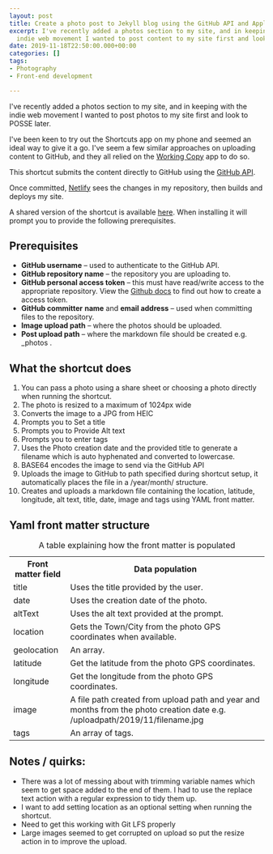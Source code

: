 ```yaml
---
layout: post
title: Create a photo post to Jekyll blog using the GitHub API and Apple Shortcuts
excerpt: I've recently added a photos section to my site, and in keeping with the
  indie web movement I wanted to post content to my site first and look to POSSE later.
date: 2019-11-18T22:50:00.000+00:00
categories: []
tags:
- Photography
- Front-end development

---
```

I've recently added a photos section to my site, and in keeping with the indie web movement I wanted to post photos to my site first and look to POSSE later.

I've been keen to try out the Shortcuts app on my phone and seemed an ideal way to give it a go. I've seem a few similar approaches on uploading content to GitHub, and they all relied on the [Working Copy](https://workingcopyapp.com/) app to do so.

This shortcut submits the content directly to GitHub using the [GitHub API](https://developer.github.com/v3/repos/contents/#create-or-update-a-file). 

Once committed, [Netlify](https://www.netlify.com/) sees the changes in my repository, then builds and deploys my site.

A shared version of the shortcut is available [here](https://www.icloud.com/shortcuts/419cf74b2dfe4dad8f31fb38f64f6b50). When installing it will prompt you to provide the following prerequisites.

## Prerequisites
- **GitHub username** – used to authenticate to the GitHub API.
- **GitHub repository name** – the repository you are uploading to.
- **GitHub personal access token** – this must have read/write access to the appropriate repository. View the [Github docs](https://help.github.com/en/github/authenticating-to-github/creating-a-personal-access-token-for-the-command-line) to find out how to create a access token.
- **GitHub committer** **name** and **email address** – used when committing files to the repository.
- **Image upload path** – where the photos should be uploaded.
- **Post upload path** – where the markdown file should be created e.g. _photos .

## What the shortcut does 

1. You can pass a photo using a share sheet or choosing a photo directly when running the shortcut.
2. The photo is resized to a maximum of 1024px wide
3. Converts the image to a JPG from HEIC
4. Prompts you to Set a title
5. Prompts you to Provide Alt text
6. Prompts you to enter tags
6. Uses the Photo creation date and the provided title to generate a filename which is auto hyphenated and converted to lowercase.
7. BASE64 encodes the image to send via the GitHub API
8. Uploads the image to GitHub to path specified during shortcut setup, it automatically places the file in a /year/month/ structure.
9. Creates and uploads a markdown file containing the location, latitude, longitude, alt text, title, date, image and tags using YAML front matter.

## Yaml front matter structure
<table class="striped">
<caption>A table explaining how the front matter is populated</caption>
  <tr>
    <th>Front matter field</th>
    <th>Data population</th>
  </tr>
  <tr>
    <td>title</td>
    <td>Uses the title provided by the user.</td>
  </tr>
  <tr>
    <td>date</td>
    <td>Uses the creation date of the photo.</td>
  </tr>
  <tr>
    <td>altText</td>
    <td>Uses the alt text provided at the prompt.</td>
  </tr>
  <tr>
    <td>location</td>
    <td>Gets the Town/City from the photo GPS coordinates when available.</td>
  </tr>
  <tr>
    <td>geolocation</td>
    <td>An array.</td>
  </tr>
  <tr>
    <td>latitude</td>
    <td>Get the latitude from the photo GPS coordinates.</td>
  </tr>
  <tr>
    <td>longitude</td>
    <td>Get the longitude from the photo GPS coordinates.</td>
  </tr>
  <tr>
    <td>image</td>
    <td>A file path created from upload path and year and months from the photo creation date e.g. /uploadpath/2019/11/filename.jpg</td>
  </tr>
  <tr>
    <td>tags</td>
    <td>An array of tags.</td>
  </tr>
</table>


## Notes / quirks:

- There was a lot of messing about with trimming variable names which seem to get space added to the end of them. I had to use the replace text action with a regular expression to tidy them up.
- I want to add setting location as an optional setting when running the shortcut.
- Need to get this working with Git LFS properly
- Large images seemed to get corrupted on upload so put the resize action in to improve the upload.